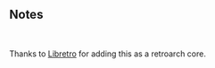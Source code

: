 ## Notes
<br/>

Thanks to [Libretro](https://github.com/libretro/tyrquake) for adding this as a retroarch core.
<br/>

